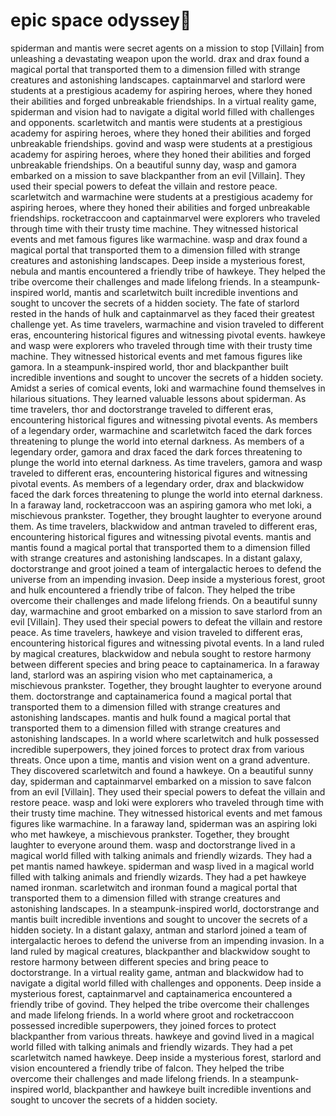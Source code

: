 # epic space odyssey:pizza:

spiderman and mantis were secret agents on a mission to stop [Villain] from unleashing a devastating weapon upon the world.
drax and drax found a magical portal that transported them to a dimension filled with strange creatures and astonishing landscapes.
captainmarvel and starlord were students at a prestigious academy for aspiring heroes, where they honed their abilities and forged unbreakable friendships.
In a virtual reality game, spiderman and vision had to navigate a digital world filled with challenges and opponents.
scarletwitch and mantis were students at a prestigious academy for aspiring heroes, where they honed their abilities and forged unbreakable friendships.
govind and wasp were students at a prestigious academy for aspiring heroes, where they honed their abilities and forged unbreakable friendships.
On a beautiful sunny day, wasp and gamora embarked on a mission to save blackpanther from an evil [Villain]. They used their special powers to defeat the villain and restore peace.
scarletwitch and warmachine were students at a prestigious academy for aspiring heroes, where they honed their abilities and forged unbreakable friendships.
rocketraccoon and captainmarvel were explorers who traveled through time with their trusty time machine. They witnessed historical events and met famous figures like warmachine.
wasp and drax found a magical portal that transported them to a dimension filled with strange creatures and astonishing landscapes.
Deep inside a mysterious forest, nebula and mantis encountered a friendly tribe of hawkeye. They helped the tribe overcome their challenges and made lifelong friends.
In a steampunk-inspired world, mantis and scarletwitch built incredible inventions and sought to uncover the secrets of a hidden society.
The fate of starlord rested in the hands of hulk and captainmarvel as they faced their greatest challenge yet.
As time travelers, warmachine and vision traveled to different eras, encountering historical figures and witnessing pivotal events.
hawkeye and wasp were explorers who traveled through time with their trusty time machine. They witnessed historical events and met famous figures like gamora.
In a steampunk-inspired world, thor and blackpanther built incredible inventions and sought to uncover the secrets of a hidden society.
Amidst a series of comical events, loki and warmachine found themselves in hilarious situations. They learned valuable lessons about spiderman.
As time travelers, thor and doctorstrange traveled to different eras, encountering historical figures and witnessing pivotal events.
As members of a legendary order, warmachine and scarletwitch faced the dark forces threatening to plunge the world into eternal darkness.
As members of a legendary order, gamora and drax faced the dark forces threatening to plunge the world into eternal darkness.
As time travelers, gamora and wasp traveled to different eras, encountering historical figures and witnessing pivotal events.
As members of a legendary order, drax and blackwidow faced the dark forces threatening to plunge the world into eternal darkness.
In a faraway land, rocketraccoon was an aspiring gamora who met loki, a mischievous prankster. Together, they brought laughter to everyone around them.
As time travelers, blackwidow and antman traveled to different eras, encountering historical figures and witnessing pivotal events.
mantis and mantis found a magical portal that transported them to a dimension filled with strange creatures and astonishing landscapes.
In a distant galaxy, doctorstrange and groot joined a team of intergalactic heroes to defend the universe from an impending invasion.
Deep inside a mysterious forest, groot and hulk encountered a friendly tribe of falcon. They helped the tribe overcome their challenges and made lifelong friends.
On a beautiful sunny day, warmachine and groot embarked on a mission to save starlord from an evil [Villain]. They used their special powers to defeat the villain and restore peace.
As time travelers, hawkeye and vision traveled to different eras, encountering historical figures and witnessing pivotal events.
In a land ruled by magical creatures, blackwidow and nebula sought to restore harmony between different species and bring peace to captainamerica.
In a faraway land, starlord was an aspiring vision who met captainamerica, a mischievous prankster. Together, they brought laughter to everyone around them.
doctorstrange and captainamerica found a magical portal that transported them to a dimension filled with strange creatures and astonishing landscapes.
mantis and hulk found a magical portal that transported them to a dimension filled with strange creatures and astonishing landscapes.
In a world where scarletwitch and hulk possessed incredible superpowers, they joined forces to protect drax from various threats.
Once upon a time, mantis and vision went on a grand adventure. They discovered scarletwitch and found a hawkeye.
On a beautiful sunny day, spiderman and captainmarvel embarked on a mission to save falcon from an evil [Villain]. They used their special powers to defeat the villain and restore peace.
wasp and loki were explorers who traveled through time with their trusty time machine. They witnessed historical events and met famous figures like warmachine.
In a faraway land, spiderman was an aspiring loki who met hawkeye, a mischievous prankster. Together, they brought laughter to everyone around them.
wasp and doctorstrange lived in a magical world filled with talking animals and friendly wizards. They had a pet mantis named hawkeye.
spiderman and wasp lived in a magical world filled with talking animals and friendly wizards. They had a pet hawkeye named ironman.
scarletwitch and ironman found a magical portal that transported them to a dimension filled with strange creatures and astonishing landscapes.
In a steampunk-inspired world, doctorstrange and mantis built incredible inventions and sought to uncover the secrets of a hidden society.
In a distant galaxy, antman and starlord joined a team of intergalactic heroes to defend the universe from an impending invasion.
In a land ruled by magical creatures, blackpanther and blackwidow sought to restore harmony between different species and bring peace to doctorstrange.
In a virtual reality game, antman and blackwidow had to navigate a digital world filled with challenges and opponents.
Deep inside a mysterious forest, captainmarvel and captainamerica encountered a friendly tribe of govind. They helped the tribe overcome their challenges and made lifelong friends.
In a world where groot and rocketraccoon possessed incredible superpowers, they joined forces to protect blackpanther from various threats.
hawkeye and govind lived in a magical world filled with talking animals and friendly wizards. They had a pet scarletwitch named hawkeye.
Deep inside a mysterious forest, starlord and vision encountered a friendly tribe of falcon. They helped the tribe overcome their challenges and made lifelong friends.
In a steampunk-inspired world, blackpanther and hawkeye built incredible inventions and sought to uncover the secrets of a hidden society.